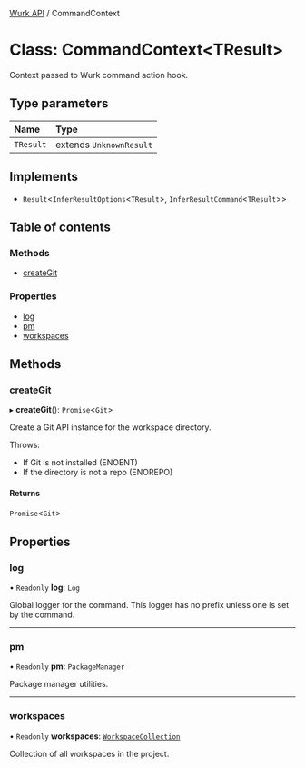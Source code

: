 [Wurk API](../README.md) / CommandContext

# Class: CommandContext\<TResult\>

Context passed to Wurk command action hook.

## Type parameters

| Name | Type |
| :------ | :------ |
| `TResult` | extends `UnknownResult` |

## Implements

- `Result`\<`InferResultOptions`\<`TResult`\>, `InferResultCommand`\<`TResult`\>\>

## Table of contents

### Methods

- [createGit](CommandContext.md#creategit)

### Properties

- [log](CommandContext.md#log)
- [pm](CommandContext.md#pm)
- [workspaces](CommandContext.md#workspaces)

## Methods

### createGit

▸ **createGit**(): `Promise`\<`Git`\>

Create a Git API instance for the workspace directory.

Throws:
- If Git is not installed (ENOENT)
- If the directory is not a repo (ENOREPO)

#### Returns

`Promise`\<`Git`\>

## Properties

### log

• `Readonly` **log**: `Log`

Global logger for the command. This logger has no prefix unless one is
set by the command.

___

### pm

• `Readonly` **pm**: `PackageManager`

Package manager utilities.

___

### workspaces

• `Readonly` **workspaces**: [`WorkspaceCollection`](WorkspaceCollection.md)

Collection of all workspaces in the project.
